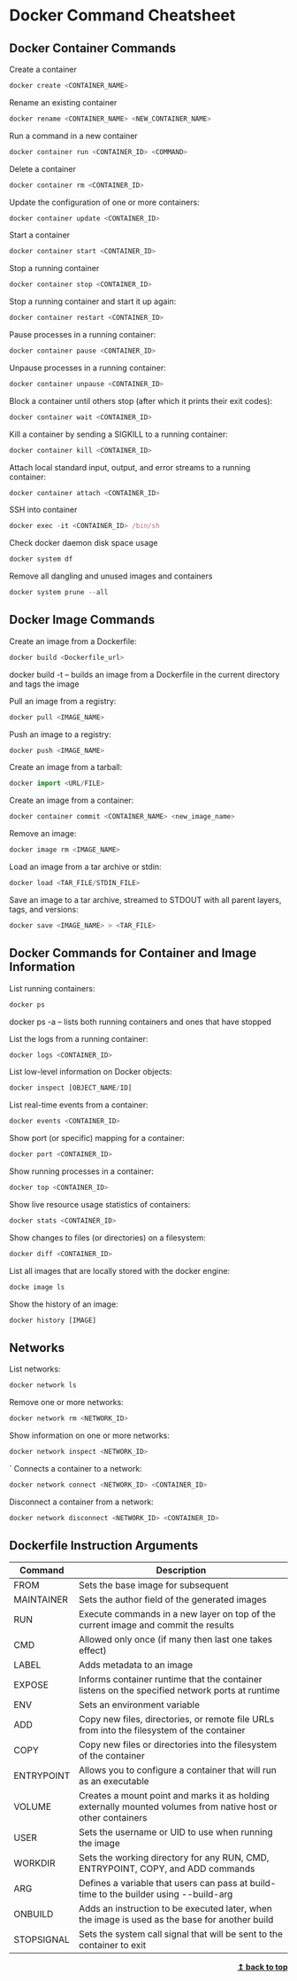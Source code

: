 # Docker Command Cheatsheet

## Docker Container Commands

Create a container

```js
docker create <CONTAINER_NAME>
```

Rename an existing container

```js
docker rename <CONTAINER_NAME> <NEW_CONTAINER_NAME>
```

Run a command in a new container

```js
docker container run <CONTAINER_ID> <COMMAND>
```

Delete a container

```js
docker container rm <CONTAINER_ID>
```

Update the configuration of one or more containers:

```js
docker container update <CONTAINER_ID>
```

Start a container

```js
docker container start <CONTAINER_ID>
```

Stop a running container

```js
docker container stop <CONTAINER_ID>
```

Stop a running container and start it up again:

```js
docker container restart <CONTAINER_ID>
```

Pause processes in a running container:

```js
docker container pause <CONTAINER_ID>
```

Unpause processes in a running container:

```js
docker container unpause <CONTAINER_ID>
```

Block a container until others stop (after which it prints their exit codes):

```js
docker container wait <CONTAINER_ID>
```

Kill a container by sending a SIGKILL to a running container:

```js
docker container kill <CONTAINER_ID>
```

Attach local standard input, output, and error streams to a running container:

```js
docker container attach <CONTAINER_ID>
```

SSH into container

```js
docker exec -it <CONTAINER_ID> /bin/sh
```

Check docker daemon disk space usage

```js
docker system df
```

Remove all dangling and unused images and containers

```js
docker system prune --all
```

## Docker Image Commands

Create an image from a Dockerfile:

```js
docker build <Dockerfile_url>
```

docker build -t – builds an image from a Dockerfile in the current directory and tags the image

Pull an image from a registry:

```js
docker pull <IMAGE_NAME>
```

Push an image to a registry:

```js
docker push <IMAGE_NAME>
```

Create an image from a tarball:

```js
docker import <URL/FILE>
```

Create an image from a container:

```js
docker container commit <CONTAINER_NAME> <new_image_name>
```

Remove an image:

```js
docker image rm <IMAGE_NAME>
```

Load an image from a tar archive or stdin:

```js
docker load <TAR_FILE/STDIN_FILE>
```

Save an image to a tar archive, streamed to STDOUT with all parent layers, tags, and versions:

```js
docker save <IMAGE_NAME> > <TAR_FILE>
```

## Docker Commands for Container and Image Information

List running containers:

```js
docker ps
```

docker ps -a – lists both running containers and ones that have stopped

List the logs from a running container:

```js
docker logs <CONTAINER_ID>
```

List low-level information on Docker objects:

```js
docker inspect [OBJECT_NAME/ID]
```

List real-time events from a container:

```js
docker events <CONTAINER_ID>
```

Show port (or specific) mapping for a container:

```js
docker port <CONTAINER_ID>
```

Show running processes in a container:

```js
docker top <CONTAINER_ID>
```

Show live resource usage statistics of containers:

```js
docker stats <CONTAINER_ID>
```

Show changes to files (or directories) on a filesystem:

```js
docker diff <CONTAINER_ID>
```

List all images that are locally stored with the docker engine:

```js
docke image ls
```

Show the history of an image:

```js
docker history [IMAGE]
```

## Networks

List networks:

```js
docker network ls
```

Remove one or more networks:

```js
docker network rm <NETWORK_ID>
```

Show information on one or more networks:

```js
docker network inspect <NETWORK_ID>
```
`
Connects a container to a network:

```js
docker network connect <NETWORK_ID> <CONTAINER_ID>
```

Disconnect a container from a network:

```js
docker network disconnect <NETWORK_ID> <CONTAINER_ID>
```

## Dockerfile Instruction Arguments

|Command        |Description|
|---------------|-----------------------------------|
|FROM           | Sets the base image for subsequent|
|MAINTAINER     | Sets the author field of the generated images|
|RUN            | Execute commands in a new layer on top of the current image and commit the results|
|CMD            | Allowed only once (if many then last one takes effect) |
|LABEL          | Adds metadata to an image|
|EXPOSE         | Informs container runtime that the container listens on the specified network ports at runtime|
|ENV            | Sets an environment variable|
|ADD            | Copy new files, directories, or remote file URLs from into the filesystem of the container|
|COPY           | Copy new files or directories into the filesystem of the container|
|ENTRYPOINT     | Allows you to configure a container that will run as an executable|
|VOLUME         | Creates a mount point and marks it as holding externally mounted volumes from native host or other containers|
|USER           | Sets the username or UID to use when running the image|
|WORKDIR        | Sets the working directory for any RUN, CMD, ENTRYPOINT, COPY, and ADD commands|
|ARG            | Defines a variable that users can pass at build-time to the builder using --build-arg|
|ONBUILD        | Adds an instruction to be executed later, when the image is used as the base for another build|
|STOPSIGNAL     | Sets the system call signal that will be sent to the container to exit|

<div align="right">
    <b><a href="#">↥ back to top</a></b>
</div>
